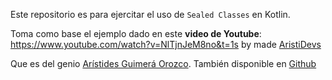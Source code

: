 Este repositorio es para ejercitar el uso de `Sealed Classes` en Kotlin.

Toma como base el ejemplo dado en este **video de Youtube**: https://www.youtube.com/watch?v=NlTjnJeM8no&t=1s by made [AristiDevs](https://www.youtube.com/@AristiDevs)

Que es del genio [Arístides Guimerá Orozco](https://www.linkedin.com/in/aristides-guimera-orozco/). También disponible en [Github](https://github.com/ArisGuimera)